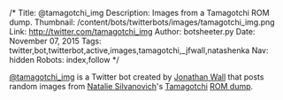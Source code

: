 /*
Title: @tamagotchi_img
Description: Images from a Tamagotchi ROM dump.
Thumbnail: /content/bots/twitterbots/images/tamagotchi_img.png
Link: http://twitter.com/tamagotchi_img
Author: botsheeter.py
Date: November 07, 2015
Tags: twitter,bot,twitterbot,active,images,tamagotchi,_jfwall,natashenka
Nav: hidden
Robots: index,follow
*/

[@tamagotchi_img](https://twitter.com/tamagotchi_img) is a Twitter bot created by [Jonathan Wall](https://twitter.com/_jfwall) that posts random images from [Natalie Silvanovich](https://twitter.com/natashenka)'s [Tamagotchi](https://en.wikipedia.org/wiki/Tamagotchi) [ROM dump](http://twamagotchi.herokuapp.com/).

